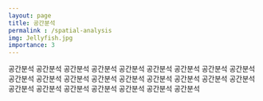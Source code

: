 ```yaml
---
layout: page
title: 공간분석
permalink : /spatial-analysis
img: Jellyfish.jpg
importance: 3
---
```


<div class="area-summary" markdown="1">
공간분석 공간분석 공간분석 공간분석 공간분석 공간분석 공간분석 공간분석 공간분석 공간분석 공간분석 공간분석 공간분석 공간분석 공간분석 공간분석 공간분석 공간분석 공간분석 공간분석 공간분석 공간분석 공간분석 공간분석 공간분석 
</div>
